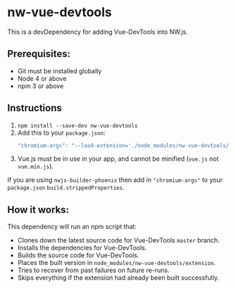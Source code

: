 # nw-vue-devtools

This is a devDependency for adding Vue-DevTools into NW.js.



## Prerequisites:

* Git must be installed globally
* Node 4 or above
* npm 3 or above



## Instructions

1. `npm install --save-dev nw-vue-devtools`
1. Add this to your `package.json`:
    ```js
    "chromium-args": "--load-extension='./node_modules/nw-vue-devtools/extension'",
    ```
1. Vue.js must be in use in your app, and cannot be minified (`vue.js` not `vue.min.js`).

If you are using `nwjs-builder-phoenix` then add in `"chromium-args"` to your `package.json` `build.strippedProperties`.



## How it works:

This dependency will run an npm script that:

* Clones down the latest source code for Vue-DevTools `master` branch.
* Installs the dependencies for Vue-DevTools.
* Builds the source code for Vue-DevTools.
* Places the built version in `node_modules/nw-vue-devtools/extension`.
* Tries to recover from past failures on future re-runs.
* Skips everything if the extension had already been built successfully.
